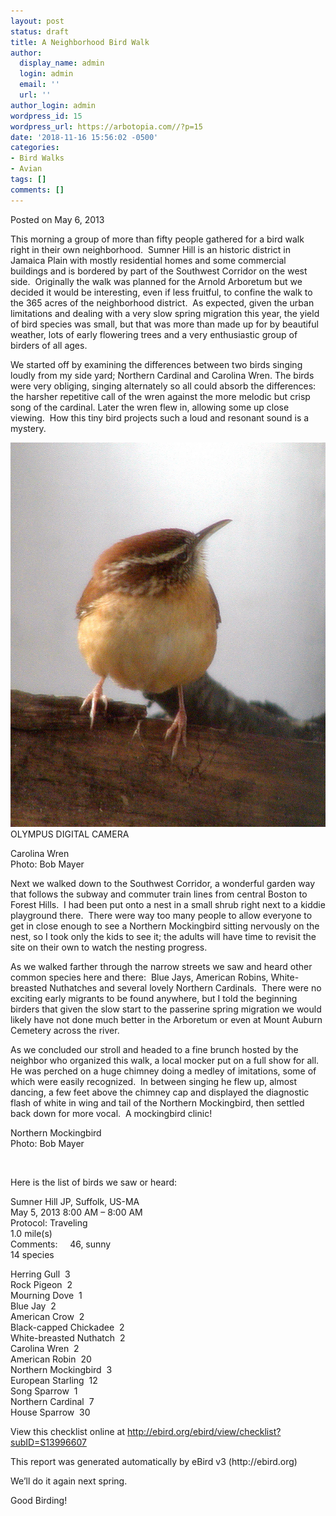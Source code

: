 ```yaml
---
layout: post
status: draft
title: A Neighborhood Bird Walk
author:
  display_name: admin
  login: admin
  email: ''
  url: ''
author_login: admin
wordpress_id: 15
wordpress_url: https://arbotopia.com//?p=15
date: '2018-11-16 15:56:02 -0500'
categories:
- Bird Walks
- Avian
tags: []
comments: []
---
```




<p>Posted on May 6, 2013</a></p>





<p>This morning a group of more than fifty people gathered for a bird walk right in their own neighborhood.&nbsp; Sumner Hill is an historic district in Jamaica Plain with mostly residential homes and some commercial buildings and is bordered by part of the Southwest Corridor on the west side.&nbsp; Originally the walk was planned for the Arnold Arboretum but we decided it would be interesting, even if less fruitful, to confine the walk to the 365 acres of the neighborhood district.&nbsp; As expected, given the urban limitations and dealing with a very slow spring migration this year, the yield of bird species was small, but that was more than made up for by beautiful weather, lots of early flowering trees and a very enthusiastic group of birders of all ages.</p>





<p>We started off by examining the differences between two birds singing loudly from my side yard; Northern Cardinal and Carolina Wren. The birds were very obliging, singing alternately so all could absorb the differences: the harsher repetitive call of the wren against the more melodic but crisp song of the cardinal. Later the wren flew in, allowing some up close viewing.&nbsp; How this tiny bird projects such a loud and resonant sound is a mystery.</p>


<p><!-- wp:image {"id":309} --></p>
 <img src="images/2018/11/P1010002-1.jpg" alt="" class="wp-image-309"/><br />
<figcaption>OLYMPUS DIGITAL CAMERA</figcaption>
 





<p>Carolina Wren<br>Photo: Bob Mayer</p>





<p>Next we walked down to the Southwest Corridor, a wonderful garden way that follows the subway and commuter train lines from central Boston to Forest Hills.&nbsp; I had been put onto a nest in a small shrub right next to a kiddie playground there.&nbsp; There were way too many people to allow everyone to get in close enough to see a Northern Mockingbird sitting nervously on the nest, so I took only the kids to see it; the adults will have time to revisit the site on their own to watch the nesting progress.</p>





<p>As we walked farther through the narrow streets we saw and heard other common species here and there:&nbsp; Blue Jays, American Robins, White-breasted Nuthatches and several lovely Northern Cardinals.&nbsp; There were no exciting early migrants to be found anywhere, but I told the beginning birders that given the slow start to the passerine spring migration we would likely have not done much better in the Arboretum or even at Mount Auburn Cemetery across the river.</p>





<p>As we concluded our stroll and headed to a fine brunch hosted by the neighbor who organized this walk, a local mocker put on a full show for all.&nbsp; He was perched on a huge chimney doing a medley of imitations, some of which were easily recognized.&nbsp; In between singing he flew up, almost dancing, a few feet above the chimney cap and displayed the diagnostic flash of white in wing and tail of the Northern Mockingbird, then settled back down for more vocal.&nbsp; A mockingbird clinic!</p>





<p>Northern Mockingbird<br>Photo: Bob Mayer</p>


<p><!-- wp:image {"id":310} --></p>
 <img src="https://i1.wp.com/arbotopia.com/wp-content/uploads/2018/11/P1080186-1.jpg?fit=525%2C328&amp;ssl=1" alt="" class="wp-image-310"/> 





<p>Here is the list of birds we saw or heard:</p>





<p>Sumner Hill JP, Suffolk, US-MA<br>May 5, 2013 8:00 AM &ndash; 8:00 AM<br>Protocol: Traveling<br>1.0 mile(s)<br>Comments:&nbsp;&nbsp;&nbsp;&nbsp; 46, sunny<br>14 species</p>





<p>Herring Gull&nbsp; 3<br>Rock Pigeon&nbsp; 2<br>Mourning Dove&nbsp; 1<br>Blue Jay&nbsp; 2<br>American Crow&nbsp; 2<br>Black-capped Chickadee&nbsp; 2<br>White-breasted Nuthatch&nbsp; 2<br>Carolina Wren&nbsp; 2<br>American Robin&nbsp; 20<br>Northern Mockingbird&nbsp; 3<br>European Starling&nbsp; 12<br>Song Sparrow&nbsp; 1<br>Northern Cardinal&nbsp; 7<br>House Sparrow&nbsp; 30</p>





<p>View this checklist online at <a href="https://ebird.org/view/checklist/S13996607">http://ebird.org/ebird/view/checklist?subID=S13996607</a></p>





<p>This report was generated automatically by eBird v3 (http://ebird.org)</p>





<p>We&rsquo;ll do it again next spring.</p>





<p>Good Birding!</p>


